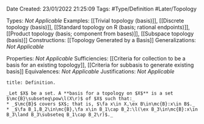 <div class="topSpace"></div>

Date Created: 23/01/2022 21:25:09
Tags: #Type/Definition #Later/Topology

Types: _Not Applicable_
Examples: [[Trivial topology (basis)]], [[Discrete topology (basis)]], [[Standard topology on R (basis; rational endpoints)]], [[Product topology (basis; component from bases)]], [[Subspace topology (basis)]]
Constructions: [[Topology Generated by a Basis]]
Generalizations: _Not Applicable_

Properties: _Not Applicable_
Sufficiencies: [[Criteria for collection to be a basis for an existing topology]], [[Criteria for subbasis to generate existing basis]]
Equivalences: _Not Applicable_
Justifications: _Not Applicable_

``` ad-Definition
title: Definition.

_Let $X$ be a set. A **basis for a topology on $X$** is a set $\mc{B}\subseteq\pow\l(X\r)$ of $X$ such that:_
* _$\mc{B}$ covers $X$; that is, $\fa x\in X,\ex B\in\mc{B}:x\in B$._
* _$\fa B_1,B_2\in\mc{B},\fa x\in B_1\cap B_2:\l(\ex B_3\in\mc{B}:x\in B_3\land B_3\subseteq B_1\cap B_2\r)$._

```
